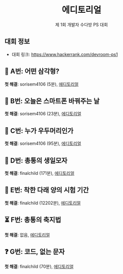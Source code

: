 <div align="center">
    <h1>
        에디토리얼
    </h1>
    <p>
        제 1회 개발자 수다방 PS 대회
    </p>
</div>

## 대회 정보

- 대회 링크: https://www.hackerrank.com/devroom-ps1

## 🔺​ A번: 어떤 삼각형?

**첫 해결**: sorisem4106 (5분), [에디토리얼](./a-what-the-triangle-is/Editorial.md)

## 📱​ B번: 오늘은 스마트폰 바꿔주는 날

**첫 해결**: sorisem4106 (23분), [에디토리얼](./b-time-to-change-the-phone/Editorial.md)

## 👑 C번: 누가 우두머리인가

**첫 해결**: sorisem4106 (95분), [에디토리얼](./c-who-is-head/Editorial.md)

## 🥳 D번: 총통의 생일모자

**첫 해결**: finalchild (171분), [에디토리얼](./d-birthday-hat-of-static/Editorial.md)

## 📝 E번: 착한 다래 양의 시험 기간

**첫 해결**: finalchild (12202분), [에디토리얼](./e-kind-darae-midterms-week/Editorial.md)

## ⏳ F번: 총통의 축지법

**첫 해결**: 없음, [에디토리얼](./f-static-warps/Editorial.md)

## ❓ G번: 코드, 없는 문자

**첫 해결**: finalchild (70분), [에디토리얼](./g-code-without-chars/Editorial.md)
